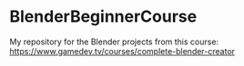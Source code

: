 # BlenderBeginnerCourse
My repository for the Blender projects from this course: https://www.gamedev.tv/courses/complete-blender-creator
